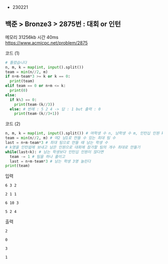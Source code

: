 - 230221
##  백준 > Bronze3 > 2875번 : 대회 or 인턴
메모리 31256kb 시간 40ms  
https://www.acmicpc.net/problem/2875  

코드 (1)
```python
# 틀렸습니다
n, m, k = map(int, input().split())
team = min(n//2, m)
if n+m-team*3 >= k or k == 0:
  print(team)
elif team == 0 or n+m <= k:
  print(0)
else:
  if k%3 == 0:
    print(team-(k//3))
  else: # 반례 : 5 2 4 -> 답 : 1 but 출력 : 0
    print(team-(k//3+1))
```

코드 (2)
```python
n, m, k = map(int, input().split()) # 여학생 수 n, 남학생 수 m, 인턴십 인원 k
team = min(n//2, m) # 여2 남1로 만들 수 있는 최대 팀 수
last = n+m-team*3 # 최대 팀으로 만들 때 남는 학생 수
# k명을 인턴쉽에 보내고 남은 인원으로 대회에 참가할 팀의 개수 최대로 만들기
while(last<k): # 남는 학생보다 인턴십 인원이 많다면
  team -= 1 # 팀을 하나 줄이고
  last = n+m-team*3 # 남는 학생 3명 늘린다
print(team)
```

입력
```
6 3 2

2 1 1

6 10 3

5 2 4
```

출력
```
2

0

3

1
```